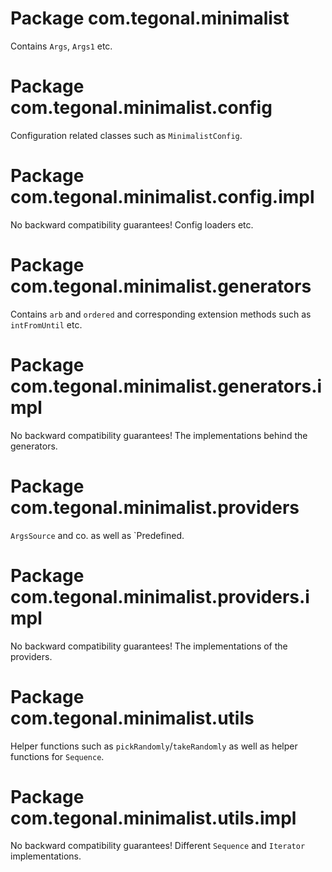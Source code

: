 # Package com.tegonal.minimalist

Contains `Args`, `Args1` etc. 

# Package com.tegonal.minimalist.config

Configuration related classes such as `MinimalistConfig`.

# Package com.tegonal.minimalist.config.impl

No backward compatibility guarantees! Config loaders etc.

# Package com.tegonal.minimalist.generators

Contains `arb` and `ordered` and corresponding extension methods such as `intFromUntil` etc. 

# Package com.tegonal.minimalist.generators.impl

No backward compatibility guarantees! The implementations behind the generators.

# Package com.tegonal.minimalist.providers

`ArgsSource` and co. as well as `Predefined.

# Package com.tegonal.minimalist.providers.impl

No backward compatibility guarantees! The implementations of the providers.

# Package com.tegonal.minimalist.utils
Helper functions such as `pickRandomly`/`takeRandomly` as well as helper functions for `Sequence`. 

# Package com.tegonal.minimalist.utils.impl

No backward compatibility guarantees! Different `Sequence` and `Iterator` implementations.